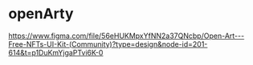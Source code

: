 # openArty

https://www.figma.com/file/56eHUKMpxYfNN2a37QNcbp/Open-Art---Free-NFTs-UI-Kit-(Community)?type=design&node-id=201-614&t=p1DuKmYjgaPTvi6K-0
